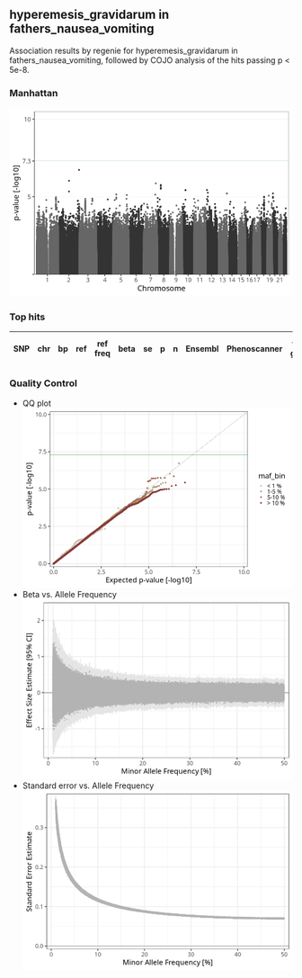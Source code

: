 ## hyperemesis_gravidarum in fathers_nausea_vomiting
Association results by regenie for hyperemesis_gravidarum in fathers_nausea_vomiting, followed by COJO analysis of the hits passing p < 5e-8.
### Manhattan
![](figures/pop_fathers_nausea_vomiting_pheno_hyperemesis_gravidarum_mh.png)
### Top hits
| SNP | chr | bp | ref | ref freq | beta | se | p | n | Ensembl | Phenoscanner | freq geno | b joint | b joint se | p joint | ld r |
| --- | --- | -- | --- | -------- | ---- | -- | - | - | ------- | ------------ | --------- | ------- | ---------- | ------- | ---- |
### Quality Control
- QQ plot
![](figures/pop_fathers_nausea_vomiting_pheno_hyperemesis_gravidarum_qq.png)
- Beta vs. Allele Frequency
![](figures/pop_fathers_nausea_vomiting_pheno_hyperemesis_gravidarum_beta_af.png)
- Standard error vs. Allele Frequency
![](figures/pop_fathers_nausea_vomiting_pheno_hyperemesis_gravidarum_se_af.png)
